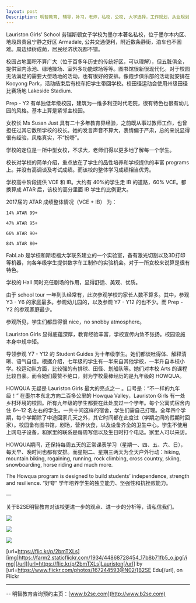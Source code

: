```yaml
---
layout: post
Description: 明智教育, 辅导，补习，老师，私校，公校, 大学选择，工作规划，从业规划，天才儿童是浮云，澳洲学生挫折教育，儿童空间推理，空间理解能力， 自我观对学习成绩的影响，Universities Selection, Career Education, Career Advisors, Guidance, Melbourne Private Schools, Selective Schools, Writing tutoring, Interviews tutoring, Resume Writing, Spatial skills, Failures help gifted children，Critical and creative thinking involves reasoning, using and analysing evidence, and applying knowledge to find creative solutions to complex problems；Verbal Reasoning, Decision Making, Quantitative Reasoning, Abstract Reasoning, Situational Judgement, self-concept and school results, school marks, gender differences in STEM subjects, 
---
```


Lauriston Girls’ School 劳瑞斯顿女子学校为墨尔本著名私校，位于墨尔本内区、地段昂贵且宁静之好区 Armadale,  公共交通便利，附近数条静街，泊车也不困难。周边绿树成荫，居民经济状况都不错。

校园占地面积不算广大（位于百多年历史的传统好区，可以理解），但五脏俱全，提供室内泳池、绿地操场、室外多功能球场等等。图书馆很新很现代化。对于校园无法满足的需要大型场地的活动，也有很好的安排。像跑步俱乐部的活动就安排在 Kooyong Park，活动结束后有校车把学生带回学校。校田径运动会使用州级田径比赛场地 Lakeside Stadium.

Prep - Y2 有单独低年级校园，建筑为一维多利亚时代宅院，很有特色也很有幼儿园的风格。基本上算是紧邻主校园。

女校长 Ms Susan Just 具有二十多年教育界经验，之前既从事过教师工作，也曾担任过其它数所学校的校长。她的发言声音不算大，表情偏于严肃，总的来说显得很有经验，风格真实，不“扮嘢”。

学校的定位是一所中型女校，不求大，老师们得以更多地了解每一个学生。

校长对学校的简单介绍，重点放在了学生的品性培养和学校提供的丰富 programs 上。并没有高调谈及考试成绩。而该校的整体学习成绩相当优秀。

学校高中阶段提供 VCE 和 IB。大约有 40%的学生走 IB 的道路，60% VCE。都换算成 ATAR 后，该校的高分里面 IB 学生的比例更大。

2017届的 ATAR 成绩整体情况（VCE + IB） 为：

	14% ATAR 99+

	47% ATAR 95+

	66% ATAR 90+

	84% ATAR 80+

FabLab 是学校和斯坦福大学联系建立的一个实验室，备有激光切割以及3D打印等机器，向各年级学生提供数字车工制作的实验机会。对于一所女校来说算是很有特色。

学校的 Hall 同时充任剧场的作用，显得舒适、美观、优质。

由于 school tour 一年到头经常有，此次参观学校的家长人数不算多。其中，参观 Y3 - Y6 的家庭最多。参观幼儿园的，以及参观 Y7 - Y12 的也不少。而 Prep - Y2 的参观家庭最少。

参观所见，学生们都显得很 nice，no snobby atmosphere。

Lauriston Girls 显得底蕴深厚，教育经验丰富，学校宣传内敛不张扬。校园设施本身中规中矩。

导领参观 Y7 - Y12 的 Student Guides 为十年级学生。她们都谈吐得体、解释清晰、语气自信。根据介绍，七年级的学生有一半来自其他学校，一半升自本校小学。校运动队方面，比较强的有排球、田径、划船队等。她们对本校 Arts 的课程比较自豪。而令她们最赞不绝口，封为学校最棒经历的是九年级的 HOWQUA。

HOWQUA 无疑是 Lauriston Girls 最大的亮点之一 。口号是：“不一样的九年级！” 在墨尔本东北方向二百多公里的 Howqua Valley，Lauriston Girls 有一处乡村环境的校园。所有九年级的学生都要在此处度过一个学年。每个公寓式宿舍内住 6～12 名左右的学生。一共十间这样的宿舍，学生们需自己打理。全年四个学期，每个学期除了中途回家几天之外，其它时间都在此度过（学期之间的假期时回家）。校园备有图书馆，剧场，营养伙食，以及设备齐全的卫生中心。学生不使用上网电子设备，和家里的联系是每周写信以及生日时打个电话。家里人可以来访。

HOWQUA期间，还保持每周五天的正常课表学习（星期一、四、五、六、日），每天早、晚时间也都有安排。而星期二、星期三两天为全天户外行动：hiking, mountain biking, rogaining, running, rock climbing, cross country, skiing, snowboarding, horse riding and much more. 

The Howqua program is designed to build students’ independence, strength and resilience. “好夸” 学年培养学生的独立能力、坚强性和抗挫败能力。

—

关于B2SE明智教育对该校更进一步的观点、进一步的分析等，请私信我们。

![](https://farm2.staticflickr.com/1962/44679147685_2d971c670b_o.jpg)

![](https://farm2.staticflickr.com/1961/44679141605_466d7e62f6_o.jpg)

![](https://farm2.staticflickr.com/1934/44868728454_17b8b71fb5_o.jpg)


[url=https://flic.kr/p/2bmTXLs][img]https://farm2.staticflickr.com/1934/44868728454_17b8b71fb5_o.jpg[/img][/url][url=https://flic.kr/p/2bmTXLs]Lauriston[/url] by [url=https://www.flickr.com/photos/167244593@N02/]B2SE Edu[/url], on Flickr
	
--------
-- 明智教育咨询预约主页：[www.b2se.com](http://www.b2se.com)

